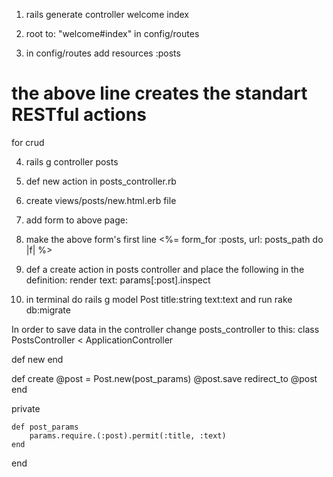 

1. rails generate controller welcome index

2. root to: "welcome#index" in config/routes

3. in config/routes add resources :posts
# the above line creates the standart RESTful actions
for crud

4. rails g controller posts

5. def new action in posts_controller.rb

6. create views/posts/new.html.erb file

7.  add form to above page:
<!-- 
<%= form_for :posts do |f| %>
	<p>
		<%= f.label :title%><br>
		<%= f.text_field :title%>
	</p>
	<p>
		<%= f.label :text%><br>
		<%= f.text_field :text%>
	</p>

	<p>
		<%= f.submit %>
	</p>
<% end %> -->

8. make the above form's first line <%= form_for :posts, url: posts_path  do |f| %>

9. def a create action in posts controller and place the following in the definition:
render text: params[:post].inspect

10.  in terminal do rails g model Post title:string text:text and run rake db:migrate

In order to save data in the controller change posts_controller to this:
class PostsController < ApplicationController

def new
end

def create
	@post = Post.new(post_params)
	@post.save
	redirect_to @post
end

private 

	def post_params
		params.require.(:post).permit(:title, :text)
	end

end


